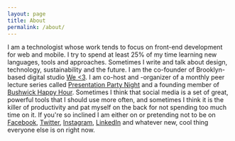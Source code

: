 ```yaml
---
layout: page
title: About
permalink: /about/
---
```


I am a technologist whose work tends to focus on front-end development for web and mobile. I try to spend at least 25% of my time learning new languages, tools and approaches. Sometimes I write and talk about design, technology, sustainability and the future. I am the co-founder of Brooklyn-based digital studio [We &lt;3](http://welessthanthree.com). I am co-host and -organizer of a monthly peer lecture series called [Presentation Party Night](http://presentationpartynight.com) and a founding member of [Bushwick Happy Hour](http://bushwickhappyhour.com). Sometimes I think that social media is a set of great, powerful tools that I should use more often, and sometimes I think it is the killer of productivity and pat myself on the back for not spending too much time on it. If you're so inclined I am either on or pretending not to be on [Facebook](http://facebook.com/andy.gillette.33), [Twitter](http://twitter.com/agillette), [Instagram](http://instagram.com/andygillette), [LinkedIn](http://linkedin.com/pub/andy-gillette/3/b27/674/) and whatever new, cool thing everyone else is on right now.